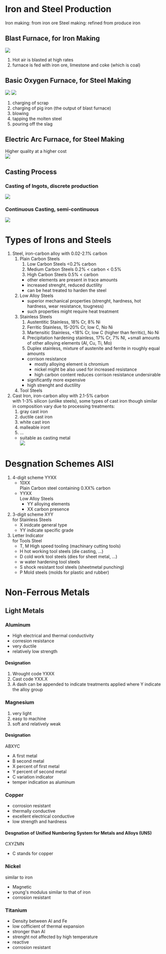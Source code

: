 # Iron and Steel Production

Iron making: from iron ore
Steel making: refined from produce iron

## Blast Furnace, for Iron Making
![](summary_images/blast_furnace.png)
1. Hot air is blasted at high rates
2. furnace is fed with iron ore, limestone and coke (which is coal)

## Basic Oxygen Furnace, for Steel Making
![](summary_images/basic_oxygen_furnace.png)
![](summary_images/bof_sequence.png)
1. charging of scrap
2. charging of pig iron (the output of blast furnace)
3. blowing
4. tapping the molten steel
5. pouring off the slag


## Electric Arc Furnace, for Steel Making
Higher quality at a higher cost  
![](summary_images/electric_arc_furnace.png)

## Casting Process
### Casting of Ingots, discrete production
![](summary_images/ingot_casting.png)

### Continuous Casting, semi-continuous
![](summary_images/continous_casting.png)

# Types of Irons and Steels
1. Steel, iron-carbon alloy with 0.02-2.1% carbon
    1. Plain Carbon Steels
        1. Low Carbon Steels <0.2% carbon
        2. Medium Carbon Steels 0.2% < carbon < 0.5%
        3. High Carbon Steels 0.5% < carbon
        - other elements are present in trace amounts
        - increased strenght, reduced ductility
        - can be heat treated to harden the steel
    2. Low Alloy Steels
        - superior mechanical properties (strenght, hardness, hot hardness, wear resistance, tougness)
        - such properties might require heat treatment
    3. Stainless Steels
        1. Austentitic Stainless, 18% Cr, 8% Ni
        2. Ferritic Stainless, 15-20% Cr, low C, No Ni
        3. Martensitic Stainless, <18% Cr, low C (higher than ferritic), No Ni
        4. Precipitation hardening stainless, 17% Cr, 7% NI, +small amounts of other alloying elements (Al, Cu, Ti, Mo)
        5. Duplex stainless, mixture of austenite and ferrite in roughly equal amounts
        - corrison resistance
            - mostly alloying element is chromium
            - nickel might be also used for increased resistance
            - high carbon content reduces corrison resistance undersirable 
        - significantly more expensive
        - high strenght and ductility
    4. Tool Steels
2. Cast Iron, iron-carbon alloy with 2.1-5% carbon  
    with 1-3% silicon (unlike steels), some types of cast iron though similar in composition vary due to processing treatments:
    1. gray cast iron
    2. ductile cast iron
    3. white cast iron
    4. malleable iront
    5. ...
    - suitable as casting metal  
    ![](summary_images/cast_iron_compositions.png)

# Desgnation Schemes AISI
1. 4-digit scheme YYXX
    - 10XX  
        Plain Carbon steel containing 0.XX% carbon
    - YYXX  
        Low Alloy Steels
        - YY alloying elements
        - XX carbon presence
2. 3-digit scheme XYY  
    for Stainless Steels
    - X inidcate general type
    - YY indicate specific grade
4. Letter Indicator  
    for Tools Steel
    - T, M High speed tooling (machinary cutting tools)
    - H hot working tool steels (die casting, ...)
    - D cold work tool steels (dies for sheet metal, ...)
    - w water hardening tool steels
    - S shock resistant tool steels (sheetmetal punching)
    - P Mold steels (molds for plastic and rubber)

# Non-Ferrous Metals
## Light Metals
### Aluminum
- High electrical and thermal conductivity
- corresion resistance
- very ductile
- relatively low strength

#### Designation
1. Wrought code YXXX
2. Cast code YXX.X
3. A dash can be appended to indicate treatments applied
where Y indicate the alloy group

### Magnesium
1. very light
2. easy to machine
3. soft and relatively weak

#### Designation
ABXYC
- A first metal
- B second metal
- X percent of first metal
- Y percent of second metal
- C variation indicator
- temper indication as aluminum

### Copper
- corrosion resistant
- thermally conductive
- excellent electrical conductive
- low strength and hardness

#### Desgnation of Unified Numbering System for Metals and Alloys (UNS)
CXYZMN
- C stands for copper

### Nickel
similar to iron
- Magnetic
- young's modulus similar to that of iron
- corrosion resistant

### Titanium
- Density between Al and Fe
- low cofficient of thermal expansion
- stronger than Al
- strenght not affected by high temperature
- reactive
- corrosion resistant

<!-- ### Zinc
- low melting point
- corrosion resistant

### Lead and Tin
- lead
    - dense
    - low melting point
    - low strenght
    - low hardness
    - high ductility
    - corrosion resistant

- Tin
    - very low melting point
    - low strength
    - low hardness
    - good ductility

### Refactory Metals
Maintain high strength at high temperatures
#### Tungesten
- highest melting point
- densest
- stiffest
- hardest
#### Molydenum
less intersting than tungesten

### Presious Metals

### Super Alloys
1. Iron-based
1. Nickel Based
1. Cobalt Based -->
